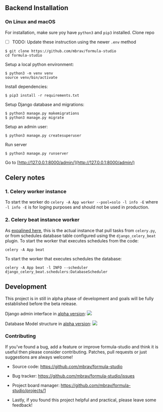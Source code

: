 ## Backend Installation

### On Linux and macOS

For installation, make sure yoy have `python3` and `pip3` installed. Clone repo

-   [ ] TODO: Update these instruction using the newer `.env` method

```
$ git clone https://github.com/mbrav/formula-studio
cd formula-studio
```

Setup a local python environment:

```
$ python3 -m venv venv
source venv/bin/activate
```

Install dependencies:

```
$ pip3 install -r requirements.txt
```

Setup Django database and migrations:

```
$ python3 manage.py makemigrations
$ python3 manage.py migrate
```

Setup an admin user:

```
$ python3 manage.py createsuperuser
```

Run server

```
$ python3 manage.py runserver
```

Go to [http://127.0.0.1:8000/admin/](http://127.0.0.1:8000/admin/)

## Celery notes

### 1. Celery worker instance

To start the worker do `celery -A App worker --pool=solo -l info -E` where `-l info -E` is for loging purposes and should not be used in production.

### 2. Celery beat instance worker

As [expalined here](https://github.com/celery/celery/issues/2059#issuecomment-44519976), this is the actual instance that pull tasks from `celery.py`, or from schedules database table configured using the `django_celery_beat` plugin. To start the worker that executes schedules from the code:

```
celery -A App beat
```

To start the worker that executes schedules the database:

```
celery -A App beat -l INFO --scheduler django_celery_beat.schedulers:DatabaseScheduler
```

## Development

This project is in still in alpha phase of development and goals will be fully established before the beta release.

Django admin interface in [alpha version](https://github.com/mbrav/formula-studio/releases/tag/alpha):
![](https://i.imgur.com/9w7qojU.png)

Database Model structure in [alpha version](https://github.com/mbrav/formula-studio/releases/tag/alpha):
![](https://i.imgur.com/r57wa1O.png)

### Contributing

If you've found a bug, add a feature or improve formula-studio and think it is useful then please consider contributing. Patches, pull requests or just suggestions are always welcome!

-   Source code: https://github.com/mbrav/formula-studio

-   Bug tracker: https://github.com/mbrav/formula-studio/issues

-   Project board manager: https://github.com/mbrav/formula-studio/projects/1

-   Lastly, if you found this project helpful and practical, please leave some feedback!
